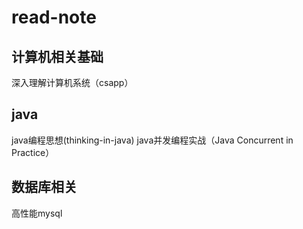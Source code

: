 # read-note

## 计算机相关基础

深入理解计算机系统（csapp）

## java

java编程思想(thinking-in-java)
java并发编程实战（Java Concurrent in Practice）

## 数据库相关

高性能mysql
